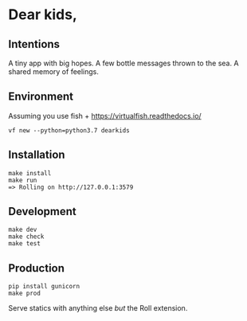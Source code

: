 # Dear kids,

## Intentions

A tiny app with big hopes.
A few bottle messages thrown to the sea.
A shared memory of feelings.


## Environment

Assuming you use fish + https://virtualfish.readthedocs.io/

```
vf new --python=python3.7 dearkids
```


## Installation

```
make install
make run
=> Rolling on http://127.0.0.1:3579
```


## Development

```
make dev
make check
make test
```


## Production

```
pip install gunicorn
make prod
```

Serve statics with anything else *but* the Roll extension.

